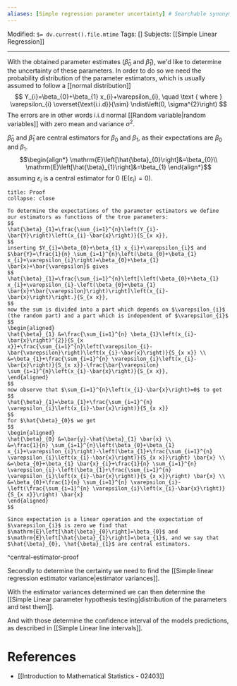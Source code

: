 ```yaml
---
aliases: [Simple regression parameter uncertainty] # Searchable synonyms and translations
---
```

Modified: `$= dv.current().file.mtime`
Tags: []
Subjects: [[Simple Linear Regression]]
****

With the obtained parameter  estimates ($\hat\beta_0$ and $\hat\beta_1$), we'd like to determine the uncertainty of these parameters. In order to do so we need the probability distribution of the parameter estimators, which is usually assumed to follow a [[normal distribution]]
$$
Y_{i}=\beta_{0}+\beta_{1} x_{i}+\varepsilon_{i}, \quad \text { where } \varepsilon_{i} \overset{\text{i.i.d}}{\sim} \ndist\left(0, \sigma^{2}\right)
$$
The errors are in other words i.i.d normal [[Random variable|random variables]] with zero mean and variance $\sigma^{2}$.

$\hat\beta_0$ and $\hat\beta_1$ are central estimators for $\beta_{0}$ and $\beta_{1}$, as their expectations are $\beta_{0}$ and $\beta_{1}$.
$$\begin{align*}
\mathrm{E}\left[\hat{\beta}_{0}\right]&=\beta_{0}\\
\mathrm{E}\left[\hat{\beta}_{1}\right]&=\beta_{1}
\end{align*}$$
assuming $\varepsilon_{i}$ is a central estimator for 0 ($\mathrm{E}\left(\varepsilon_{i}\right)=0$).
```ad-info
title: Proof
collapse: close

To determine the expectations of the parameter estimators we define our estimators as functions of the true parameters:
$$
\hat{\beta}_{1}=\frac{\sum_{i=1}^{n}\left(Y_{i}-\bar{Y}\right)\left(x_{i}-\bar{x}\right)}{S_{x x}},
$$
inserting $Y_{i}=\beta_{0}+\beta_{1} x_{i}+\varepsilon_{i}$ and $\bar{Y}=\frac{1}{n} \sum_{i=1}^{n}\left(\beta_{0}+\beta_{1} x_{i}+\varepsilon_{i}\right)=\beta_{0}+\beta_{1} \bar{x}+\bar{\varepsilon}$ gives
$$
\hat{\beta}_{1}=\frac{\sum_{i=1}^{n}\left[\left(\beta_{0}+\beta_{1} x_{i}+\varepsilon_{i}-\left(\beta_{0}+\beta_{1} \bar{x}+\bar{\varepsilon}\right)\right]\left(x_{i}-\bar{x}\right)\right.}{S_{x x}},
$$
now the sum is divided into a part which depends on $\varepsilon_{i}$ (the random part) and a part which is independent of $\varepsilon_{i}$
$$
\begin{aligned}
\hat{\beta}_{1} &=\frac{\sum_{i=1}^{n} \beta_{1}\left(x_{i}-\bar{x}\right)^{2}}{S_{x x}}+\frac{\sum_{i=1}^{n}\left(\varepsilon_{i}-\bar{\varepsilon}\right)\left(x_{i}-\bar{x}\right)}{S_{x x}} \\
&=\beta_{1}+\frac{\sum_{i=1}^{n} \varepsilon_{i}\left(x_{i}-\bar{x}\right)}{S_{x x}}-\frac{\bar{\varepsilon} \sum_{i=1}^{n}\left(x_{i}-\bar{x}\right)}{S_{x x}},
\end{aligned}
$$
now observe that $\sum_{i=1}^{n}\left(x_{i}-\bar{x}\right)=0$ to get
$$
\hat{\beta}_{1}=\beta_{1}+\frac{\sum_{i=1}^{n} \varepsilon_{i}\left(x_{i}-\bar{x}\right)}{S_{x x}}
$$
for $\hat{\beta}_{0}$ we get
$$
\begin{aligned}
\hat{\beta}_{0} &=\bar{y}-\hat{\beta}_{1} \bar{x} \\
&=\frac{1}{n} \sum_{i=1}^{n}\left(\beta_{0}+\beta_{1} x_{i}+\varepsilon_{i}\right)-\left(\beta_{1}+\frac{\sum_{i=1}^{n} \varepsilon_{i}\left(x_{i}-\bar{x}\right)}{S_{x x}}\right) \bar{x} \\
&=\beta_{0}+\beta_{1} \bar{x}_{i}+\frac{1}{n} \sum_{i=1}^{n} \varepsilon_{i}-\left(\beta_{1}+\frac{\sum_{i=1}^{n} \varepsilon_{i}\left(x_{i}-\bar{x}\right)}{S_{x x}}\right) \bar{x} \\
&=\beta_{0}+\frac{1}{n} \sum_{i=1}^{n} \varepsilon_{i}-\left(\frac{\sum_{i=1}^{n} \varepsilon_{i}\left(x_{i}-\bar{x}\right)}{S_{x x}}\right) \bar{x}
\end{aligned}
$$

Since expectation is a linear operation and the expectation of $\varepsilon_{i}$ is zero we find that $\mathrm{E}\left[\hat{\beta}_{0}\right]=\beta_{0}$ and $\mathrm{E}\left[\hat{\beta}_{1}\right]=\beta_{1}$, and we say that $\hat{\beta}_{0}, \hat{\beta}_{1}$ are central estimators.
```
^central-estimator-proof

Secondly to determine the certainty we need to find the [[Simple linear regression estimator variance|estimator variances]].

With the estimator variances determined we can then determine the [[Simple Linear parameter hypothesis testing|distribution of the parameters and test them]].

And with those determine the confidence interval of the models predictions, as described in [[Simple Linear line intervals]].
# References
- [[Introduction to Mathematical Statistics - 02403]]